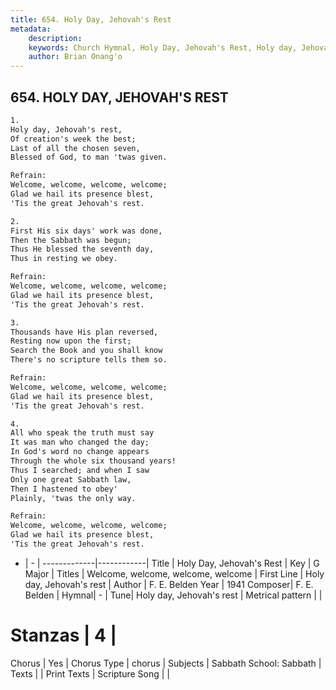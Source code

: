 ```yaml
---
title: 654. Holy Day, Jehovah's Rest
metadata:
    description: 
    keywords: Church Hymnal, Holy Day, Jehovah's Rest, Holy day, Jehovah&#039;s rest , Welcome, welcome, welcome, welcome
    author: Brian Onang'o
---
```



## 654. HOLY DAY, JEHOVAH'S REST

```txt
1.
Holy day, Jehovah's rest, 
Of creation's week the best; 
Last of all the chosen seven, 
Blessed of God, to man 'twas given. 

Refrain:
Welcome, welcome, welcome, welcome; 
Glad we hail its presence blest, 
'Tis the great Jehovah's rest. 

2.
First His six days' work was done, 
Then the Sabbath was begun; 
Thus He blessed the seventh day, 
Thus in resting we obey. 

Refrain:
Welcome, welcome, welcome, welcome; 
Glad we hail its presence blest, 
'Tis the great Jehovah's rest. 

3.
Thousands have His plan reversed, 
Resting now upon the first; 
Search the Book and you shall know 
There's no scripture tells them so. 

Refrain:
Welcome, welcome, welcome, welcome; 
Glad we hail its presence blest, 
'Tis the great Jehovah's rest. 

4.
All who speak the truth must say 
It was man who changed the day; 
In God's word no change appears 
Through the whole six thousand years! 
Thus I searched; and when I saw 
Only one great Sabbath law, 
Then I hastened to obey' 
Plainly, 'twas the only way.

Refrain:
Welcome, welcome, welcome, welcome; 
Glad we hail its presence blest, 
'Tis the great Jehovah's rest. 

```

- |   -  |
-------------|------------|
Title | Holy Day, Jehovah's Rest |
Key | G Major |
Titles | Welcome, welcome, welcome, welcome |
First Line | Holy day, Jehovah&#039;s rest  |
Author | F. E. Belden
Year | 1941
Composer| F. E. Belden |
Hymnal|  - |
Tune| Holy day, Jehovah&#039;s rest |
Metrical pattern | |
# Stanzas | 4 |
Chorus | Yes |
Chorus Type | chorus |
Subjects | Sabbath School: Sabbath |
Texts |  |
Print Texts | 
Scripture Song |  |
  
